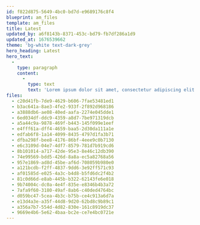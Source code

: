 ```yaml
---
id: f822d875-5649-4bc0-bd7d-e9689176c8f4
blueprint: am_files
template: am_files
title: Latest
updated_by: a6f8143b-8371-453c-bd79-fb7df286a1d9
updated_at: 1676539662
theme: 'bg-white text-dark-grey'
hero_heading: Latest
hero_text:
  -
    type: paragraph
    content:
      -
        type: text
        text: 'Lorem ipsum dolor sit amet, consectetur adipiscing elit etiam tortor augue faucibus vel orci a fermentum pharetra quam nulla vestibulum augue sed malesuada sollicitudin.'
files:
  - c20d41fb-7de9-4629-b606-7fae53481ed1
  - b3ac641a-8ae3-4fe2-933f-2f892d968186
  - a3888db6-ae08-40ed-aafa-2274e045dde1
  - 6ed034df-ddc9-4359-a8d7-7be971319dcb
  - a5a44c9a-9878-469f-b443-145f099e1eef
  - e4fff61a-dff4-4659-baa5-2d30da111a1e
  - edfab6f8-1a14-4099-8435-4797d1fa3b71
  - dfba298f-bee8-4176-86bf-4eee9c0b7130
  - e6c3109d-04e7-4df7-8579-781d7b919cd6
  - 8b101014-a717-42de-95e3-8e46c12db390
  - 74e99569-bdd5-426d-8a8a-ec5a82768a56
  - 957e1869-ad8d-45be-af6d-708059b980e0
  - a121bcdb-f2ff-4837-9dd6-3e92ff571c93
  - af01585d-e025-4a3c-b4d8-b5fd6dc2f4b2
  - 81c0d66d-e8ab-445b-b322-62143fe6e018
  - 9b74004c-dc0a-4e4f-835e-e8346b4b3a72
  - 7afa9f60-3180-49af-8ab6-c40ded4764bc
  - d059bc47-5cea-4b3c-b75b-ce4c913a6d7a
  - e13d4a3e-a35f-44d8-9d20-62bd8c9b89c1
  - a356a7b7-554d-4d82-830e-161c8919dc37
  - 9669e4b6-5e62-4baa-bc2e-ce7e4bc0721e
---
```

